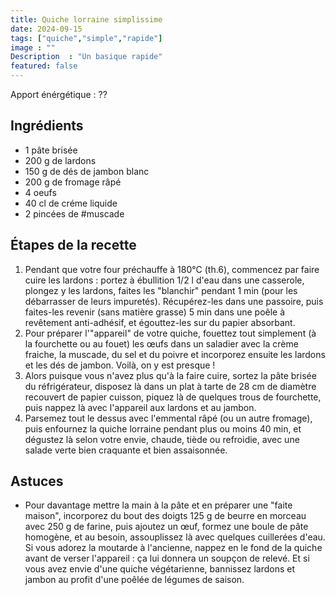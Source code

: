 ```yaml
---
title: Quiche lorraine simplissime
date: 2024-09-15
tags: ["quiche","simple","rapide"]
image : ""
Description  : "Un basique rapide"
featured: false
---
```

Apport énérgétique : ??


## Ingrédients 

- 1 pâte brisée
- 200 g de lardons
- 150 g de dés de jambon blanc
- 200 g de fromage râpé
- 4 oeufs
- 40 cl de créme liquide
- 2 pincées de #muscade

## Étapes de la recette 

1. Pendant que votre four préchauffe à 180°C (th.6), commencez par faire cuire les lardons : portez à ébullition 1/2 l d'eau dans une casserole, plongez y les lardons, faites les "blanchir" pendant 1 min (pour les débarrasser de leurs impuretés). Récupérez-les dans une passoire, puis faites-les revenir (sans matière grasse) 5 min dans une poêle à revêtement anti-adhésif, et égouttez-les sur du papier absorbant.
2. Pour préparer l'"appareil" de votre quiche, fouettez tout simplement (à la fourchette ou au fouet) les œufs dans un saladier avec la crème fraiche, la muscade, du sel et du poivre et incorporez ensuite les lardons et les dés de jambon. Voilà, on y est presque !
3. Alors puisque vous n'avez plus qu'à la faire cuire, sortez la pâte brisée du réfrigérateur, disposez là dans un plat à tarte de 28 cm de diamètre recouvert de papier cuisson, piquez là de quelques trous de fourchette, puis nappez là avec l'appareil aux lardons et au jambon.
4. Parsemez tout le dessus avec l'emmental râpé (ou un autre fromage), puis enfournez la quiche lorraine pendant plus ou moins 40 min, et dégustez là selon votre envie, chaude, tiède ou refroidie, avec une salade verte bien craquante et bien assaisonnée.

## Astuces

  - Pour davantage mettre la main à la pâte et en préparer une "faite maison", incorporez du bout des doigts 125 g de beurre en morceau avec 250 g de farine, puis ajoutez un œuf, formez une boule de pâte homogène, et au besoin, assouplissez là avec quelques cuillerées d'eau. Si vous adorez la moutarde à l'ancienne, nappez en le fond de la quiche avant de verser l'appareil : ça lui donnera un soupçon de relevé. Et si vous avez envie d'une quiche végétarienne, bannissez lardons et jambon au profit d'une poêlée de légumes de saison.